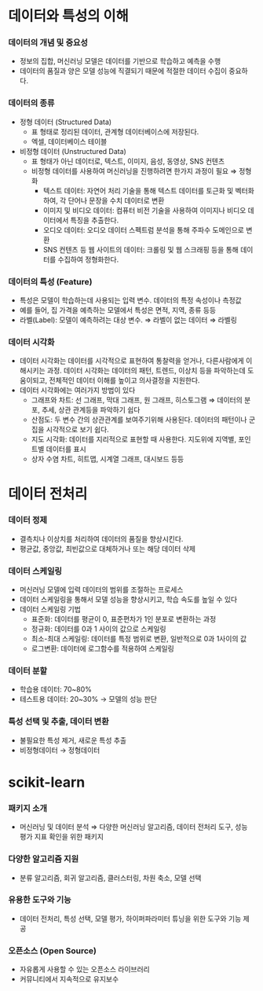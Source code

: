 # 데이터와 특성의 이해

### 데이터의 개념 및 중요성

- 정보의 집합, 머신러닝 모델은 데이터를 기반으로 학습하고 예측을 수행
- 데이터의 품질과 양은 모델 성능에 직결되기 때문에 적절한 데이터 수집이 중요하다.

### 데이터의 종류

- 정형 데이터 (Structured Data)
    - 표 형태로 정리된 데이터, 관계형 데이터베이스에 저장된다.
    - 엑셀, 데이터베이스 테이블
- 비정형 데이터 (Unstructured Data)
    - 표 형태가 아닌 데이터로, 텍스트, 이미지, 음성, 동영상, SNS 컨텐츠
    - 비정형 데이터를 사용하여 머신러닝을 진행하려면 한가지 과정이 필요 ⇒ 정형화
        - 텍스트 데이터: 자연어 처리 기술을 통해 텍스트 데이터를 토근화 및 벡터화 하여, 각 단어나 문장을 수치 데이터로 변환
        - 이미지 및 비디오 데이터: 컴퓨터 비전 기술을 사용하여 이미지나 비디오 데이터에서 특징을 추출한다.
        - 오디오 데이터: 오디오 데이터 스펙트럼 분석을 통해 주파수 도메인으로 변환
        - SNS 컨텐츠 등 웹 사이트의 데이터: 크롤링 및 웹 스크래핑 등을 통해 데이터를 수집하여 정형화한다.

### 데이터의 특성 (Feature)

- 특성은 모델이 학습하는데 사용되는 입력 변수. 데이터의 특정 속성이나 측정값
- 예를 들어, 집 가격을 예측하는 모델에서 특성은 면적, 지역, 종류 등등
- 라벨(Label): 모델이 예측하려는 대상 변수. ⇒ 라벨이 없는 데이터 ⇒ 라벨링

### 데이터 시각화

- 데이터 시각화는 데이터를 시각적으로 표현하여 통찰력을 얻거나, 다른사람에게 이해시키는 과정. 데이터 시각화는 데이터의 패턴, 트렌드, 이상치 등을 파악하는데 도움이되고, 전체적인 데이터 이해를 높이고 의사결정을 지원한다.
- 데이터 시각화에는 여러가지 방법이 있다
    - 그래프와 차트: 선 그래프, 막대 그래프, 원  그래프, 히스토그램 ⇒ 데이터의 분포, 추세, 상관 관계등을 파악하기 쉽다
    - 산점도: 두 변수 간의 상관관계를 보여주기위해 사용된다. 데이터의 패턴이나 군집을 시각적으로 보기 쉽다.
    - 지도 시각화: 데이터를 지리적으로 표현할 때 사용한다. 지도위에 지역별, 포인트별 데이터를 표시
    - 상자 수염 차트, 히트맵, 시계열 그래프, 대시보드 등등

# 데이터 전처리

### 데이터 정제

- 결측치나 이상치를 처리하여 데이터의 품질을 향상시킨다.
- 평균값, 중앙값, 최빈값으로 대체하거나 또는 해당 데이터 삭제

### 데이터 스케일링

- 머신러닝 모델에 입력 데이터의 범위를 조절하는 프로세스
- 데이터 스케일링을 통해서 모델 성능을 향상시키고, 학습 속도를 높일 수 있다
- 데이터 스케일링 기법
    - 표준화: 데이터를 평균이 0, 표준편차가 1인 분포로 변환하는 과정
    - 정규화: 데이터를 0과 1 사이의 값으로 스케일링
    - 최소-최대 스케일링: 데이터를 특정 범위로 변환, 일반적으로 0과 1사이의 값
    - 로그변환: 데이터에 로그함수를 적용하여 스케일링

### 데이터 분할

- 학습용 데이터: 70~80%
- 테스트용 데이터: 20~30% → 모델의 성능 판단

### 특성 선택 및 추출, 데이터 변환

- 불필요한 특성 제거, 새로운 특성 추출
- 비정형데이터 → 정형데이터

# scikit-learn

### 패키지 소개

- 머신러닝 및 데이터 분석 ⇒ 다양한 머신러닝 알고리즘, 데이터 전처리 도구, 성능 평가 지표 확인을 위한 패키지

### 다양한 알고리즘 지원

- 분류 알고리즘, 회귀 알고리즘, 클러스터링, 차원 축소, 모델 선택

### 유용한 도구와 기능

- 데이터 전처리, 특성 선택, 모델 평가, 하이퍼파라미터 튜닝을 위한 도구와 기능 제공

### 오픈소스 (Open Source)

- 자유롭게 사용할 수 있는 오픈소스 라이브러리
- 커뮤니티에서 지속적으로 유지보수
